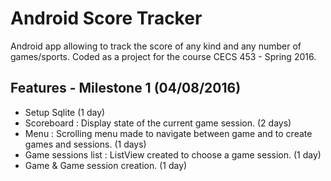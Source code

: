 Android Score Tracker
=====================

Android app allowing to track the score of any kind and any number of games/sports. Coded as a project for the course CECS 453 - Spring 2016.

## Features -  Milestone 1 (04/08/2016)
- Setup Sqlite (1 day)
- Scoreboard : Display state of the current game session. (2 days)
- Menu : Scrolling menu made to navigate between game and to create games and sessions. (1 days)
- Game sessions list : ListView created to choose a game session. (1 day)
- Game & Game session creation. (1 day)
